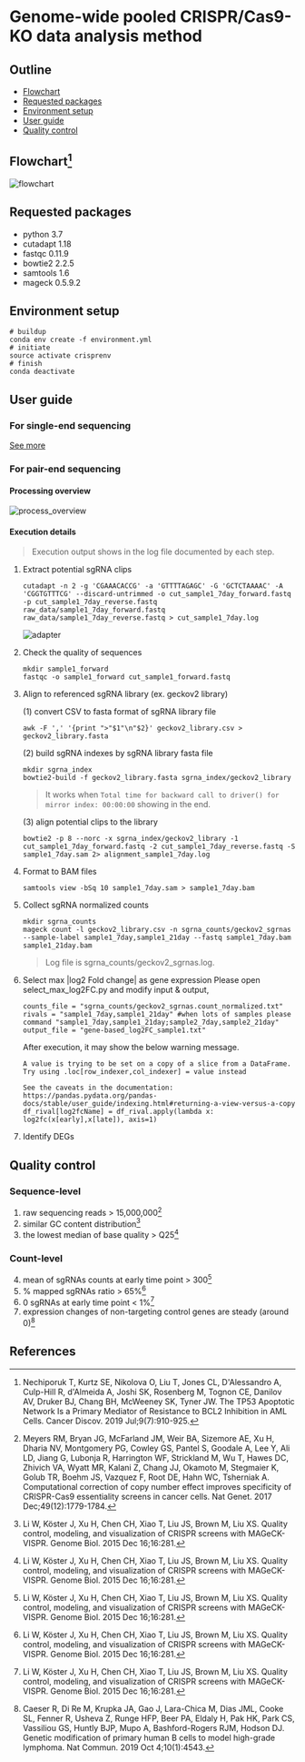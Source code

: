 # Genome-wide pooled CRISPR/Cas9-KO data analysis method
## Outline
- [Flowchart](#flowchart)
- [Requested packages](#requirements)
- [Environment setup](#environment)
- [User guide](#user_guide)
- [Quality control](#qc)

<a name="flowchart"></a>
## Flowchart[^1]
![flowchart](img/CRISPR_flowchart.png)

<a name="requiremnets"></a>
## Requested packages
- python 3.7
- cutadapt 1.18
- fastqc 0.11.9
- bowtie2 2.2.5
- samtools 1.6
- mageck 0.5.9.2

<a name="environment"></a>
## Environment setup
```
# buildup
conda env create -f environment.yml
# initiate
source activate crisprenv
# finish
conda deactivate
```

<a name="user_guide"></a>
## User guide
### For single-end sequencing
[See more](https://www.ncbi.nlm.nih.gov/geo/query/acc.cgi?acc=GSM3738274)

### For pair-end sequencing
#### Processing overview
![process_overview](img/Process_overview.png)

#### Execution details
> Execution output shows in the log file documented by each step.

1. Extract potential sgRNA clips
	```
	cutadapt -n 2 -g 'CGAAACACCG' -a 'GTTTTAGAGC' -G 'GCTCTAAAAC' -A 'CGGTGTTTCG' --discard-untrimmed -o cut_sample1_7day_forward.fastq -p cut_sample1_7day_reverse.fastq raw_data/sample1_7day_forward.fastq raw_data/sample1_7day_reverse.fastq > cut_sample1_7day.log 
	```
	![adapter](img/cutadapt_adapter.png)
2. Check the quality of sequences
	```
	mkdir sample1_forward
	fastqc -o sample1_forward cut_sample1_forward.fastq
	```
3. Align to referenced sgRNA library (ex. geckov2 library)

	(1) convert CSV to fasta format of sgRNA library file
	```
	awk -F ',' '{print ">"$1"\n"$2}' geckov2_library.csv > geckov2_library.fasta
	```	
	(2) build sgRNA indexes by sgRNA library fasta file
	```
	mkdir sgrna_index
	bowtie2-build -f geckov2_library.fasta sgrna_index/geckov2_library
	```
	> It works when `Total time for backward call to driver() for mirror index: 00:00:00` showing in the end.

	(3) align potential clips to the library
	```
	bowtie2 -p 8 --norc -x sgrna_index/geckov2_library -1 cut_sample1_7day_forward.fastq -2 cut_sample1_7day_reverse.fastq -S sample1_7day.sam 2> alignment_sample1_7day.log
	```
4. Format to BAM files
	```
	samtools view -bSq 10 sample1_7day.sam > sample1_7day.bam
	```
5. Collect sgRNA normalized counts
	```
	mkdir sgrna_counts
	mageck count -l geckov2_library.csv -n sgrna_counts/geckov2_sgrnas --sample-label sample1_7day,sample1_21day --fastq sample1_7day.bam sample1_21day.bam
	```
	> Log file is sgrna_counts/geckov2_sgrnas.log.
6. Select max |log2 Fold change| as gene expression
	Please open select_max_log2FC.py and modify input & output, 
	```
	counts_file = "sgrna_counts/geckov2_sgrnas.count_normalized.txt"
	rivals = "sample1_7day,sample1_21day" #when lots of samples please command "sample1_7day,sample1_21day;sample2_7day,sample2_21day"
	output_file = "gene-based_log2FC_sample1.txt"
	```
	After execution, it may show the below warning message.
	```
	A value is trying to be set on a copy of a slice from a DataFrame.
	Try using .loc[row_indexer,col_indexer] = value instead

	See the caveats in the documentation: https://pandas.pydata.org/pandas-docs/stable/user_guide/indexing.html#returning-a-view-versus-a-copy
  	df_rival[log2fcName] = df_rival.apply(lambda x: log2fc(x[early],x[late]), axis=1)
	```

7. Identify DEGs

<a name="qc"></a>
## Quality control
### Sequence-level
1. raw sequencing reads > 15,000,000[^2]
2. similar GC content distribution[^3]
3. the lowest median of base quality > Q25[^3]
### Count-level
4. mean of sgRNAs counts at early time point > 300[^3]
5. % mapped sgRNAs ratio > 65%[^3]
6. 0 sgRNAs at early time point < 1%[^3]
7. expression changes of non-targeting control genes are steady (around 0)[^4]   

## References

[^1]: Nechiporuk T, Kurtz SE, Nikolova O, Liu T, Jones CL, D'Alessandro A, Culp-Hill R, d'Almeida A, Joshi SK, Rosenberg M, Tognon CE, Danilov AV, Druker BJ, Chang BH, McWeeney SK, Tyner JW. The TP53 Apoptotic Network Is a Primary Mediator of Resistance to BCL2 Inhibition in AML Cells. Cancer Discov. 2019 Jul;9(7):910-925. 

[^2]: Meyers RM, Bryan JG, McFarland JM, Weir BA, Sizemore AE, Xu H, Dharia NV, Montgomery PG, Cowley GS, Pantel S, Goodale A, Lee Y, Ali LD, Jiang G, Lubonja R, Harrington WF, Strickland M, Wu T, Hawes DC, Zhivich VA, Wyatt MR, Kalani Z, Chang JJ, Okamoto M, Stegmaier K, Golub TR, Boehm JS, Vazquez F, Root DE, Hahn WC, Tsherniak A. Computational correction of copy number effect improves specificity of CRISPR-Cas9 essentiality screens in cancer cells. Nat Genet. 2017 Dec;49(12):1779-1784.

[^3]: Li W, Köster J, Xu H, Chen CH, Xiao T, Liu JS, Brown M, Liu XS. Quality control, modeling, and visualization of CRISPR screens with MAGeCK-VISPR. Genome Biol. 2015 Dec 16;16:281.

[^4]: Caeser R, Di Re M, Krupka JA, Gao J, Lara-Chica M, Dias JML, Cooke SL, Fenner R, Usheva Z, Runge HFP, Beer PA, Eldaly H, Pak HK, Park CS, Vassiliou GS, Huntly BJP, Mupo A, Bashford-Rogers RJM, Hodson DJ. Genetic modification of primary human B cells to model high-grade lymphoma. Nat Commun. 2019 Oct 4;10(1):4543.